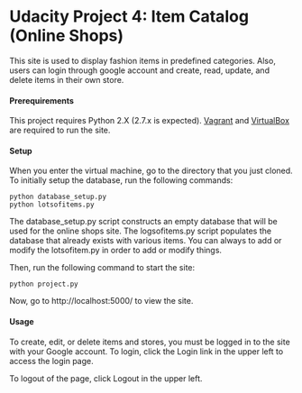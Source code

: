 # Udacity Project 4: Item Catalog (Online Shops)

This site is used to display fashion items in predefined categories. Also, users can login through google account and create, read, update, and delete items in their own store.

#### Prerequirements
This project requires Python 2.X (2.7.x is expected).
[Vagrant](https://www.vagrantup.com/) and [VirtualBox](https://www.virtualbox.org/wiki/Downloads) are required to run the site. 

#### Setup
When you enter the virtual machine, go to the directory that you just cloned.
To initially setup the database, run the following commands:

    python database_setup.py
    python lotsofitems.py

The database_setup.py script constructs an empty database that will be used for the online shops site. The logsofitems.py script populates the database that already exists with various items. You can always to add or modify the lotsofitem.py in order to add or modify things.

Then, run the following command to start the site:

    python project.py

Now, go to http://localhost:5000/ to view the site.

#### Usage

To create, edit, or delete items and stores, you must be logged in to the site with your Google account. To login, click the Login link in the upper left to access the login page.

To logout of the page, click Logout in the upper left.